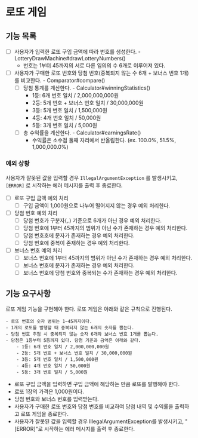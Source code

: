 # 로또 게임

## 기능 목록
- [ ] 사용자가 입력한 로또 구입 금액에 따라 번호를 생성한다. - LotteryDrawMachine#drawLotteryNumbers()
  - 번호는 1부터 45까지의 서로 다른 임의의 수 6개로 이루어져 있다.
- [ ] 사용자가 구매한 로또 번호와 당첨 번호(중복되지 않는 수 6개 + 보너스 번호 1개)를 비교한다. - Comparator#compare()
  - [ ] 당첨 통계를 계산한다. - Calculator#winningStatistics()
    - 1등: 6개 번호 일치 / 2,000,000,000원
    - 2등: 5개 번호 + 보너스 번호 일치 / 30,000,000원
    - 3등: 5개 번호 일치 / 1,500,000원
    - 4등: 4개 번호 일치 / 50,000원
    - 5등: 3개 번호 일치 / 5,000원
  - [ ] 총 수익률을 계산한다. - Calculator#earningsRate()
    - 수익률은 소수점 둘째 자리에서 반올림한다. (ex. 100.0%, 51.5%, 1,000,000.0%)

### 예외 상황
사용자가 잘못된 값을 입력할 경우 `IllegalArgumentException` 를 발생시키고, `[ERROR]` 로 시작하는 에러 메시지를 출력 후 종료한다.
- [ ] 로또 구입 금액 예외 처리
  - [ ] 구입 금액이 1,000원으로 나누어 떨어지지 않는 경우 예외 처리한다.
- [ ] 당첨 번호 예외 처리
  - [ ] 당첨 번호가 구분자(`,`) 기준으로 6개가 아닌 경우 예외 처리한다.
  - [ ] 당첨 번호에 1부터 45까지의 범위가 아닌 수가 존재하는 경우 예외 처리한다.
  - [ ] 당첨 번호호에 문자가 존재하는 경우 예외 처리한다.
  - [ ] 당첨 번호에 중복이 존재하는 경우 예외 처리한다.
- [ ] 보너스 번호 예외 처리
  - [ ] 보너스 번호에 1부터 45까지의 범위가 아닌 수가 존재하는 경우 예외 처리한다.
  - [ ] 보너스 번호에 문자가 존재하는 경우 예외 처리한다.
  - [ ] 보너스 번호에 당첨 번호와 중복되는 수가 존재하는 경우 예외 처리한다.

## 기능 요구사항
로또 게임 기능을 구현해야 한다. 로또 게임은 아래와 같은 규칙으로 진행된다.

```
- 로또 번호의 숫자 범위는 1~45까지이다.
- 1개의 로또를 발행할 때 중복되지 않는 6개의 숫자를 뽑는다.
- 당첨 번호 추첨 시 중복되지 않는 숫자 6개와 보너스 번호 1개를 뽑는다.
- 당첨은 1등부터 5등까지 있다. 당첨 기준과 금액은 아래와 같다.
    - 1등: 6개 번호 일치 / 2,000,000,000원
    - 2등: 5개 번호 + 보너스 번호 일치 / 30,000,000원
    - 3등: 5개 번호 일치 / 1,500,000원
    - 4등: 4개 번호 일치 / 50,000원
    - 5등: 3개 번호 일치 / 5,000원
```

- 로또 구입 금액을 입력하면 구입 금액에 해당하는 만큼 로또를 발행해야 한다.
- 로또 1장의 가격은 1,000원이다.
- 당첨 번호와 보너스 번호를 입력받는다.
- 사용자가 구매한 로또 번호와 당첨 번호를 비교하여 당첨 내역 및 수익률을 출력하고 로또 게임을 종료한다.
- 사용자가 잘못된 값을 입력할 경우 IllegalArgumentException를 발생시키고, "[ERROR]"로 시작하는 에러 메시지를 출력 후 종료한다.




